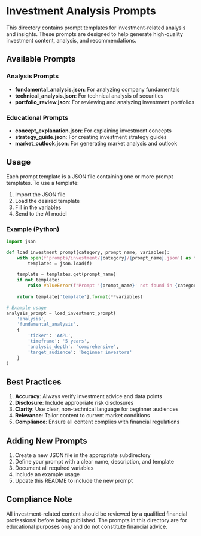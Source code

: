 # Investment Analysis Prompts

This directory contains prompt templates for investment-related analysis and insights. These prompts are designed to help generate high-quality investment content, analysis, and recommendations.

## Available Prompts

### Analysis Prompts
- **fundamental_analysis.json**: For analyzing company fundamentals
- **technical_analysis.json**: For technical analysis of securities
- **portfolio_review.json**: For reviewing and analyzing investment portfolios

### Educational Prompts
- **concept_explanation.json**: For explaining investment concepts
- **strategy_guide.json**: For creating investment strategy guides
- **market_outlook.json**: For generating market analysis and outlook

## Usage

Each prompt template is a JSON file containing one or more prompt templates. To use a template:

1. Import the JSON file
2. Load the desired template
3. Fill in the variables
4. Send to the AI model

### Example (Python)

```python
import json

def load_investment_prompt(category, prompt_name, variables):
    with open(f'prompts/investment/{category}/{prompt_name}.json') as f:
        templates = json.load(f)
    
    template = templates.get(prompt_name)
    if not template:
        raise ValueError(f"Prompt '{prompt_name}' not found in {category}")
    
    return template['template'].format(**variables)

# Example usage
analysis_prompt = load_investment_prompt(
    'analysis',
    'fundamental_analysis',
    {
        'ticker': 'AAPL',
        'timeframe': '5 years',
        'analysis_depth': 'comprehensive',
        'target_audience': 'beginner investors'
    }
)
```

## Best Practices

1. **Accuracy**: Always verify investment advice and data points
2. **Disclosure**: Include appropriate risk disclosures
3. **Clarity**: Use clear, non-technical language for beginner audiences
4. **Relevance**: Tailor content to current market conditions
5. **Compliance**: Ensure all content complies with financial regulations

## Adding New Prompts

1. Create a new JSON file in the appropriate subdirectory
2. Define your prompt with a clear name, description, and template
3. Document all required variables
4. Include an example usage
5. Update this README to include the new prompt

## Compliance Note

All investment-related content should be reviewed by a qualified financial professional before being published. The prompts in this directory are for educational purposes only and do not constitute financial advice.
